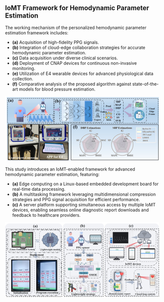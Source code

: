 ## IoMT Framework for Hemodynamic Parameter Estimation  

The working mechanism of the personalized hemodynamic parameter estimation framework includes:  
- **(a)** Acquisition of high-fidelity PPG signals.  
- **(b)** Integration of cloud-edge collaboration strategies for accurate hemodynamic parameter estimation.  
- **(c)** Data acquisition under diverse clinical scenarios.  
- **(d)** Deployment of CNAP devices for continuous non-invasive monitoring.  
- **(e)** Utilization of E4 wearable devices for advanced physiological data collection.  
- **(f)** Comparative analysis of the proposed algorithm against state-of-the-art models for blood pressure estimation.  

![Framework Overview](https://github.com/liuyisi123/LSMOE/blob/main/Figure/Fig.1.jpg)  

This study introduces an IoMT-enabled framework for advanced hemodynamic parameter estimation, featuring:  
- **(a)** Edge computing on a Linux-based embedded development board for real-time data processing.  
- **(b)** A multitasking framework leveraging multidimensional compression strategies and PPG signal acquisition for efficient performance.  
- **(c)** A server platform supporting simultaneous access by multiple IoMT devices, enabling seamless online diagnostic report downloads and feedback to healthcare providers.  

![IoMT Framework](https://github.com/liuyisi123/LSMOE/blob/main/Figure/Fig.2.jpg)  

